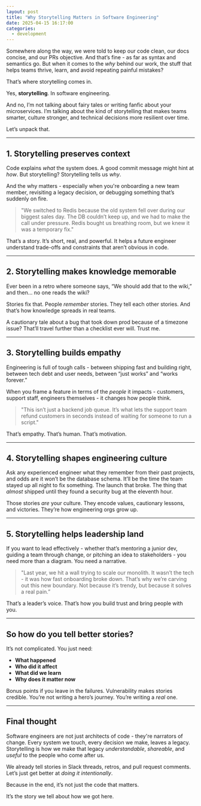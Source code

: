 ```yaml
---
layout: post
title: "Why Storytelling Matters in Software Engineering"
date: 2025-04-15 16:17:00
categories:
  - development
---
```


Somewhere along the way, we were told to keep our code clean, our docs concise, and our PRs objective.
And that’s fine - as far as syntax and semantics go. But when it comes to the *why* behind our work,
the stuff that helps teams thrive, learn, and avoid repeating painful mistakes?

That’s where storytelling comes in.

Yes, **storytelling**. In software engineering.

And no, I’m not talking about fairy tales or writing fanfic about your microservices. I’m talking about
the kind of storytelling that makes teams smarter, culture stronger, and technical decisions more
resilient over time.

Let’s unpack that.

<!--more-->

---

## 1. Storytelling preserves context

Code explains *what* the system does. A good commit message might hint at *how*. But storytelling?
Storytelling tells us *why*.

And the why matters - especially when you're onboarding a new team member, revisiting a legacy decision,
or debugging something that’s suddenly on fire.

> "We switched to Redis because the old system fell over during our biggest sales day. The DB couldn’t
> keep up, and we had to make the call under pressure. Redis bought us breathing room, but we knew it
> was a temporary fix."

That’s a story. It’s short, real, and powerful. It helps a future engineer understand trade-offs and
constraints that aren’t obvious in code.

---

## 2. Storytelling makes knowledge memorable

Ever been in a retro where someone says, “We should add that to the wiki,” and then... no one reads
the wiki?

Stories fix that. People *remember* stories. They tell each other stories. And that’s how knowledge
spreads in real teams.

A cautionary tale about a bug that took down prod because of a timezone issue? That’ll travel further
than a checklist ever will. Trust me.

---

## 3. Storytelling builds empathy

Engineering is full of tough calls - between shipping fast and building right, between tech debt and
user needs, between “just works” and “works forever.”

When you frame a feature in terms of the *people* it impacts - customers, support staff, engineers
themselves - it changes how people think.

> "This isn’t just a backend job queue. It’s what lets the support team refund customers in seconds
> instead of waiting for someone to run a script."

That’s empathy. That’s human. That’s motivation.

---

## 4. Storytelling shapes engineering culture

Ask any experienced engineer what they remember from their past projects, and odds are it won’t be the
database schema. It’ll be the time the team stayed up all night to fix something. The launch that
broke. The thing that *almost* shipped until they found a security bug at the eleventh hour.

Those stories *are* your culture. They encode values, cautionary lessons, and victories. They’re how
engineering orgs grow up.

---

## 5. Storytelling helps leadership land

If you want to lead effectively - whether that’s mentoring a junior dev, guiding a team through change,
or pitching an idea to stakeholders - you need more than a diagram. You need a narrative.

> "Last year, we hit a wall trying to scale our monolith. It wasn’t the tech - it was how fast onboarding
> broke down. That’s why we’re carving out this new boundary. Not because it’s trendy, but because it
> solves a real pain.”

That’s a leader’s voice. That’s how you build trust and bring people with you.

---

## So how do you tell better stories?

It’s not complicated. You just need:

- **What happened**
- **Who did it affect**
- **What did we learn**
- **Why does it matter now**

Bonus points if you leave in the failures. Vulnerability makes stories credible. You’re not writing a hero’s
journey. You’re writing a *real* one.

---

## Final thought

Software engineers are not just architects of code - they're narrators of change. Every system we touch, every
decision we make, leaves a legacy. Storytelling is how we make that legacy *understandable*, *shareable*, and
*useful* to the people who come after us.

We already tell stories in Slack threads, retros, and pull request comments. Let’s just get better at *doing
it intentionally*.

Because in the end, it’s not just the code that matters.

It’s the story we tell about how we got here.
